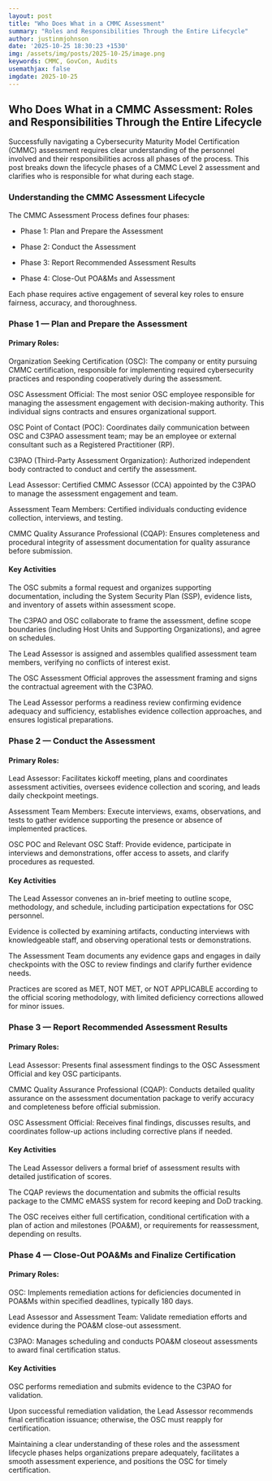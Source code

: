 ```yaml
---
layout: post
title: "Who Does What in a CMMC Assessment"
summary: "Roles and Responsibilities Through the Entire Lifecycle"
author: justinmjohnson
date: '2025-10-25 18:30:23 +1530'
img: /assets/img/posts/2025-10-25/image.png
keywords: CMMC, GovCon, Audits
usemathjax: false
imgdate: 2025-10-25
---
```

## Who Does What in a CMMC Assessment: Roles and Responsibilities Through the Entire Lifecycle
Successfully navigating a Cybersecurity Maturity Model Certification (CMMC) assessment requires clear understanding of the personnel involved and their responsibilities across all phases of the process. This post breaks down the lifecycle phases of a CMMC Level 2 assessment and clarifies who is responsible for what during each stage.

### Understanding the CMMC Assessment Lifecycle
The CMMC Assessment Process defines four phases:

- Phase 1: Plan and Prepare the Assessment

- Phase 2: Conduct the Assessment

- Phase 3: Report Recommended Assessment Results

- Phase 4: Close-Out POA&Ms and Assessment

Each phase requires active engagement of several key roles to ensure fairness, accuracy, and thoroughness.

### Phase 1 — Plan and Prepare the Assessment
#### Primary Roles:

Organization Seeking Certification (OSC): The company or entity pursuing CMMC certification, responsible for implementing required cybersecurity practices and responding cooperatively during the assessment.

OSC Assessment Official: The most senior OSC employee responsible for managing the assessment engagement with decision-making authority. This individual signs contracts and ensures organizational support.

OSC Point of Contact (POC): Coordinates daily communication between OSC and C3PAO assessment team; may be an employee or external consultant such as a Registered Practitioner (RP).

C3PAO (Third-Party Assessment Organization): Authorized independent body contracted to conduct and certify the assessment.

Lead Assessor: Certified CMMC Assessor (CCA) appointed by the C3PAO to manage the assessment engagement and team.

Assessment Team Members: Certified individuals conducting evidence collection, interviews, and testing.

CMMC Quality Assurance Professional (CQAP): Ensures completeness and procedural integrity of assessment documentation for quality assurance before submission.

#### Key Activities
The OSC submits a formal request and organizes supporting documentation, including the System Security Plan (SSP), evidence lists, and inventory of assets within assessment scope.

The C3PAO and OSC collaborate to frame the assessment, define scope boundaries (including Host Units and Supporting Organizations), and agree on schedules.

The Lead Assessor is assigned and assembles qualified assessment team members, verifying no conflicts of interest exist.

The OSC Assessment Official approves the assessment framing and signs the contractual agreement with the C3PAO.

The Lead Assessor performs a readiness review confirming evidence adequacy and sufficiency, establishes evidence collection approaches, and ensures logistical preparations.

### Phase 2 — Conduct the Assessment
#### Primary Roles:

Lead Assessor: Facilitates kickoff meeting, plans and coordinates assessment activities, oversees evidence collection and scoring, and leads daily checkpoint meetings.

Assessment Team Members: Execute interviews, exams, observations, and tests to gather evidence supporting the presence or absence of implemented practices.

OSC POC and Relevant OSC Staff: Provide evidence, participate in interviews and demonstrations, offer access to assets, and clarify procedures as requested.

#### Key Activities
The Lead Assessor convenes an in-brief meeting to outline scope, methodology, and schedule, including participation expectations for OSC personnel.

Evidence is collected by examining artifacts, conducting interviews with knowledgeable staff, and observing operational tests or demonstrations.

The Assessment Team documents any evidence gaps and engages in daily checkpoints with the OSC to review findings and clarify further evidence needs.

Practices are scored as MET, NOT MET, or NOT APPLICABLE according to the official scoring methodology, with limited deficiency corrections allowed for minor issues.

### Phase 3 — Report Recommended Assessment Results
#### Primary Roles:

Lead Assessor: Presents final assessment findings to the OSC Assessment Official and key OSC participants.

CMMC Quality Assurance Professional (CQAP): Conducts detailed quality assurance on the assessment documentation package to verify accuracy and completeness before official submission.

OSC Assessment Official: Receives final findings, discusses results, and coordinates follow-up actions including corrective plans if needed.

#### Key Activities
The Lead Assessor delivers a formal brief of assessment results with detailed justification of scores.

The CQAP reviews the documentation and submits the official results package to the CMMC eMASS system for record keeping and DoD tracking.

The OSC receives either full certification, conditional certification with a plan of action and milestones (POA&M), or requirements for reassessment, depending on results.

### Phase 4 — Close-Out POA&Ms and Finalize Certification
#### Primary Roles:

OSC: Implements remediation actions for deficiencies documented in POA&Ms within specified deadlines, typically 180 days.

Lead Assessor and Assessment Team: Validate remediation efforts and evidence during the POA&M close-out assessment.

C3PAO: Manages scheduling and conducts POA&M closeout assessments to award final certification status.

#### Key Activities
OSC performs remediation and submits evidence to the C3PAO for validation.

Upon successful remediation validation, the Lead Assessor recommends final certification issuance; otherwise, the OSC must reapply for certification.

Maintaining a clear understanding of these roles and the assessment lifecycle phases helps organizations prepare adequately, facilitates a smooth assessment experience, and positions the OSC for timely certification.